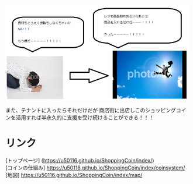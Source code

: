 <img width="500px" alt="テナント" src="./tenannto.png">

また、テナントに入ったらそれだけだが
商店街に出店しこのショッピングコインを活用すれば半永久的に支援を受け続けることができる！！！

# リンク <br>
[トップページ] (https://u50116.github.io/ShoppingCoin/index/)<br>
[コインの仕組み] https://u50116.github.io/ShoppingCoin/index/coinsystem/<br>
[地図] https://u50116.github.io/ShoppingCoin/index/map/<br>
